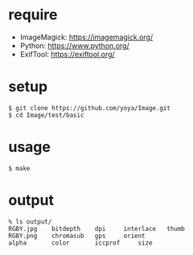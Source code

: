 # require

- ImageMagick: https://imagemagick.org/
- Python: https://www.python.org/
- ExifTool: https://exiftool.org/

# setup

```
$ git clone https://github.com/yoya/Image.git
$ cd Image/test/basic
```

# usage

```
$ make
```

# output

```
% ls output/
RGBY.jpg	bitdepth	dpi		interlace	thumb
RGBY.png	chromasub	gps		orient
alpha		color		iccprof		size
```
